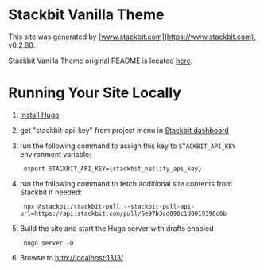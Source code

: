 # Stackbit Vanilla Theme

This site was generated by [www.stackbit.com](https://www.stackbit.com), v0.2.88.

Stackbit Vanilla Theme original README is located [here](./README.theme.md).

# Running Your Site Locally

1. [Install Hugo](https://gohugo.io/getting-started/quick-start/#step-1-install-hugo)

1. get "stackbit-api-key" from project menu in [Stackbit dashboard](https://app.stackbit.com/dashboard)

1. run the following command to assign this key to `STACKBIT_API_KEY` environment variable:

        export STACKBIT_API_KEY={stackbit_netlify_api_key}

1. run the following command to fetch additional site contents from Stackbit if needed:

        npx @stackbit/stackbit-pull --stackbit-pull-api-url=https://api.stackbit.com/pull/5e97b3cd090c1d0019396c6b

1. Build the site and start the Hugo server with drafts enabled

        hugo server -D

1. Browse to [http://localhost:1313/](http://localhost:1313/)
